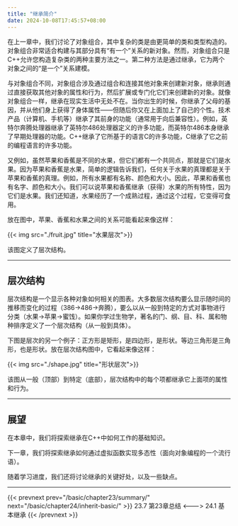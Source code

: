 ```yaml
---
title: "继承简介"
date: 2024-10-08T17:45:57+08:00
---
```


在上一章中，我们讨论了对象组合，其中复杂的类是由更简单的类和类型构造的。对象组合非常适合构建与其部分具有“有一个”关系的新对象。然而，对象组合只是C++允许您构造复杂类的两种主要方法之一。第二种方法是通过继承，它为两个对象之间的“是一个”关系建模。

与对象组合不同，对象组合涉及通过组合和连接其他对象来创建新对象，继承则通过直接获取其他对象的属性和行为，然后扩展或专门化它们来创建新的对象。就像对象组合一样，继承在现实生活中无处不在。当你出生的时候，你继承了父母的基因，并从他们身上获得了身体属性——但随后你又在上面加上了自己的个性。技术产品（计算机、手机等）继承了其前身的功能（通常用于向后兼容性）。例如，英特尔奔腾处理器继承了英特尔486处理器定义的许多功能，而英特尔486本身继承了早期处理器的功能。C++继承了它所基于的语言C的许多功能，C继承了它之前的编程语言的许多功能。

又例如，虽然苹果和香蕉是不同的水果，但它们都有一个共同点，那就是它们是水果。因为苹果和香蕉是水果，简单的逻辑告诉我们，任何关于水果的真理都是关于苹果和香蕉的真理。例如，所有水果都有名称、颜色和大小。因此，苹果和香蕉也有名字、颜色和大小。我们可以说苹果和香蕉继承（获得）水果的所有特性，因为它们是水果。我们还知道，水果经历了一个成熟过程，通过这个过程，它变得可食用。

放在图中，苹果、香蕉和水果之间的关系可能看起来像这样：

{{< img src="./fruit.jpg" title="水果层次">}}

该图定义了层次结构。

***
## 层次结构

层次结构是一个显示各种对象如何相关的图表。大多数层次结构要么显示随时间的推移而变化的过程（386->486->奔腾），要么以从一般到特定的方式对事物进行分类（水果->苹果->蜜饯）。如果你学过生物学，著名的门、纲、目、科、属和物种排序定义了一个层次结构（从一般到具体）。

下图是层次的另一个例子：正方形是矩形，是四边形，是形状。等边三角形是三角形，也是形状。放在层次结构图中，它看起来像这样：

{{< img src="./shape.jpg" title="形状层次">}}

该图从一般（顶部）到特定（底部），层次结构中的每个项都继承它上面项的属性和行为。

***
## 展望

在本章中，我们将探索继承在C++中如何工作的基础知识。

下一章，我们将探索继承如何通过虚拟函数实现多态性（面向对象编程的一个流行语）。

随着学习进度，我们还将讨论继承的关键好处，以及一些缺点。

***

{{< prevnext prev="/basic/chapter23/summary/" next="/basic/chapter24/inherit-basic/" >}}
23.7 第23章总结
<--->
24.1 基本继承
{{< /prevnext >}}

